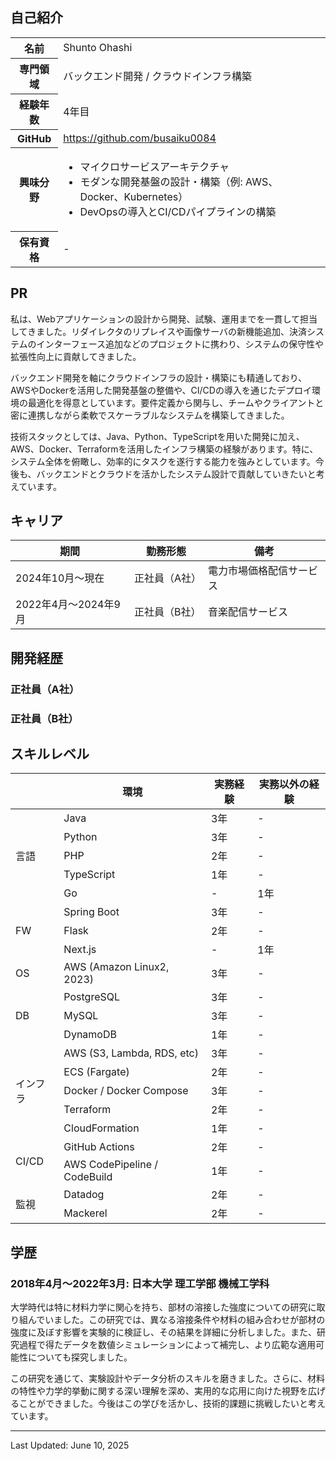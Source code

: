 ## 自己紹介

<table>
  <tr>
    <th>名前</th>
    <td>Shunto Ohashi</td>
  </tr>
  <tr>
    <th>専門領域</th>
    <td>バックエンド開発 / クラウドインフラ構築</td>
  </tr>
  <tr>
    <th>経験年数</th>
    <td>4年目</td>
  </tr>
  <tr>
    <th>GitHub</th>
    <td><a href="https://github.com/busaiku0084" target="_blank">https://github.com/busaiku0084</a></td>
  </tr>
  <tr>
    <th>興味分野</th>
    <td>
      <ul>
        <li>マイクロサービスアーキテクチャ</li>
        <li>モダンな開発基盤の設計・構築（例: AWS、Docker、Kubernetes）</li>
        <li>DevOpsの導入とCI/CDパイプラインの構築</li>
      </ul>
    </td>
  </tr>
  <tr>
    <th>保有資格</th>
    <td>-</td>
  </tr>
</table>

## PR

私は、Webアプリケーションの設計から開発、試験、運用までを一貫して担当してきました。リダイレクタのリプレイスや画像サーバの新機能追加、決済システムのインターフェース追加などのプロジェクトに携わり、システムの保守性や拡張性向上に貢献してきました。

バックエンド開発を軸にクラウドインフラの設計・構築にも精通しており、AWSやDockerを活用した開発基盤の整備や、CI/CDの導入を通じたデプロイ環境の最適化を得意としています。要件定義から関与し、チームやクライアントと密に連携しながら柔軟でスケーラブルなシステムを構築してきました。

技術スタックとしては、Java、Python、TypeScriptを用いた開発に加え、AWS、Docker、Terraformを活用したインフラ構築の経験があります。特に、システム全体を俯瞰し、効率的にタスクを遂行する能力を強みとしています。今後も、バックエンドとクラウドを活かしたシステム設計で貢献していきたいと考えています。

## キャリア

<table>
  <thead>
    <tr>
      <th>期間</th>
      <th>勤務形態</th>
      <th>備考</th>
    </tr>
  </thead>
  <tbody>
    <tr>
      <td>2024年10月〜現在</td>
      <td>正社員（A社）</td>
      <td>電力市場価格配信サービス</td>
    </tr>
    <tr>
      <td>2022年4月〜2024年9月</td>
      <td>正社員（B社）</td>
      <td>音楽配信サービス</td>
    </tr>
  </tbody>
</table>

## 開発経歴

### 正社員（A社）

<div class="html-content"></div>
<div class="html-content"></div>
<div class="html-content"></div>
<div class="html-content"></div>
<div class="html-content"></div>

### 正社員（B社）

<div class="html-content"></div>
<div class="html-content"></div>
<div class="html-content"></div>
<div class="html-content"></div>
<div class="html-content"></div>
<div class="html-content"></div>
<div class="html-content"></div>
<div class="html-content"></div>

## スキルレベル

<table>
  <thead>
    <tr>
      <th></th>
      <th>環境</th>
      <th>実務経験</th>
      <th>実務以外の経験</th>
    </tr>
  </thead>
  <tbody>
    <!-- 言語 -->
    <tr>
      <td rowspan="5">言語</td>
      <td>Java</td>
      <td>3年</td>
      <td>-</td>
    </tr>
    <tr>
      <td>Python</td>
      <td>3年</td>
      <td>-</td>
    </tr>
    <tr>
      <td>PHP</td>
      <td>2年</td>
      <td>-</td>
    </tr>
    <tr>
      <td>TypeScript</td>
      <td>1年</td>
      <td>-</td>
    </tr>
    <tr>
      <td>Go</td>
      <td>-</td>
      <td>1年</td>
    </tr>
    <!-- FW -->
    <tr>
      <td rowspan="3">FW</td>
      <td>Spring Boot</td>
      <td>3年</td>
      <td>-</td>
    </tr>
    <tr>
      <td>Flask</td>
      <td>2年</td>
      <td>-</td>
    </tr>
    <tr>
      <td>Next.js</td>
      <td>-</td>
      <td>1年</td>
    </tr>
    <!-- OS -->
    <tr>
      <td rowspan="1">OS</td>
      <td>AWS (Amazon Linux2, 2023)</td>
      <td>3年</td>
      <td>-</td>
    </tr>
    <!-- DB -->
    <tr>
      <td rowspan="3">DB</td>
      <td>PostgreSQL</td>
      <td>3年</td>
      <td>-</td>
    </tr>
    <tr>
      <td>MySQL</td>
      <td>3年</td>
      <td>-</td>
    </tr>
    <tr>
      <td>DynamoDB</td>
      <td>1年</td>
      <td>-</td>
    </tr>
    <!-- インフラ -->
    <tr>
      <td rowspan="5">インフラ</td>
      <td>AWS (S3, Lambda, RDS, etc)</td>
      <td>3年</td>
      <td>-</td>
    </tr>
    <tr>
      <td>ECS (Fargate)</td>
      <td>2年</td>
      <td>-</td>
    </tr>
    <tr>
      <td>Docker / Docker Compose</td>
      <td>3年</td>
      <td>-</td>
    </tr>
    <tr>
      <td>Terraform</td>
      <td>2年</td>
      <td>-</td>
    </tr>
    <tr>
      <td>CloudFormation</td>
      <td>1年</td>
      <td>-</td>
    </tr>
    <!-- CI/CD -->
    <tr>
      <td rowspan="2">CI/CD</td>
      <td>GitHub Actions</td>
      <td>2年</td>
      <td>-</td>
    </tr>
    <tr>
      <td>AWS CodePipeline / CodeBuild</td>
      <td>1年</td>
      <td>-</td>
    </tr>
    <!-- 監視 -->
    <tr>
      <td rowspan="2">監視</td>
      <td>Datadog</td>
      <td>2年</td>
      <td>-</td>
    </tr>
    <tr>
      <td>Mackerel</td>
      <td>2年</td>
      <td>-</td>
    </tr>
  </tbody>
</table>

## 学歴

### 2018年4月〜2022年3月: 日本大学 理工学部 機械工学科

大学時代は特に材料力学に関心を持ち、部材の溶接した強度についての研究に取り組んでいました。この研究では、異なる溶接条件や材料の組み合わせが部材の強度に及ぼす影響を実験的に検証し、その結果を詳細に分析しました。また、研究過程で得たデータを数値シミュレーションによって補完し、より広範な適用可能性についても探究しました。

この研究を通じて、実験設計やデータ分析のスキルを磨きました。さらに、材料の特性や力学的挙動に関する深い理解を深め、実用的な応用に向けた視野を広げることができました。今後はこの学びを活かし、技術的課題に挑戦したいと考えています。

---

Last Updated: June 10, 2025
